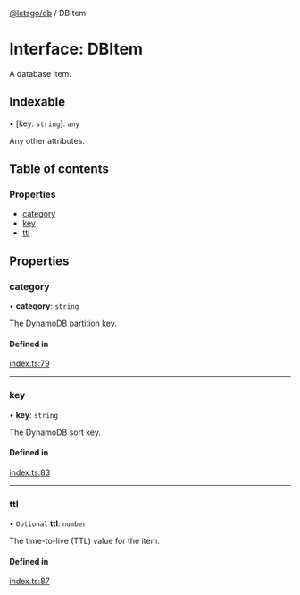 [@letsgo/db](../README.md) / DBItem

# Interface: DBItem

A database item.

## Indexable

▪ [key: `string`]: `any`

Any other attributes.

## Table of contents

### Properties

- [category](DBItem.md#category)
- [key](DBItem.md#key)
- [ttl](DBItem.md#ttl)

## Properties

### category

• **category**: `string`

The DynamoDB partition key.

#### Defined in

[index.ts:79](https://github.com/47chapters/letsgo/blob/06da252/packages/db/src/index.ts#L79)

___

### key

• **key**: `string`

The DynamoDB sort key.

#### Defined in

[index.ts:83](https://github.com/47chapters/letsgo/blob/06da252/packages/db/src/index.ts#L83)

___

### ttl

• `Optional` **ttl**: `number`

The time-to-live (TTL) value for the item.

#### Defined in

[index.ts:87](https://github.com/47chapters/letsgo/blob/06da252/packages/db/src/index.ts#L87)
